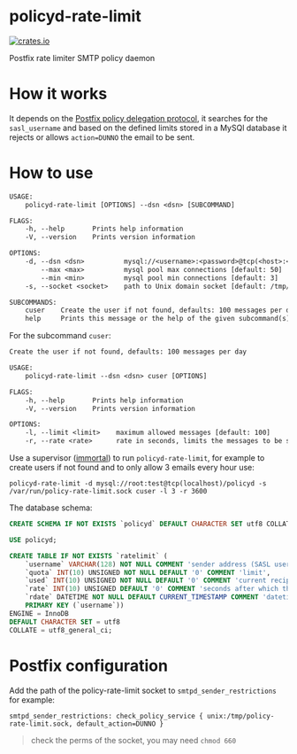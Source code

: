 # policyd-rate-limit

[![crates.io](https://img.shields.io/crates/v/policyd-rate-limit.svg)](https://crates.io/crates/policyd-rate-limit)

Postfix rate limiter SMTP policy daemon

# How it works

It depends on the [Postfix policy delegation protocol](http://www.postfix.org/SMTPD_POLICY_README.html), it searches for the `sasl_username` and based on the defined limits stored in a MySQl database it rejects or allows `action=DUNNO` the email to be sent.

# How to use

```txt
USAGE:
    policyd-rate-limit [OPTIONS] --dsn <dsn> [SUBCOMMAND]

FLAGS:
    -h, --help       Prints help information
    -V, --version    Prints version information

OPTIONS:
    -d, --dsn <dsn>          mysql://<username>:<password>@tcp(<host>:<port>)/<database>
        --max <max>          mysql pool max connections [default: 50]
        --min <min>          mysql pool min connections [default: 3]
    -s, --socket <socket>    path to Unix domain socket [default: /tmp/policy-rate-limit.sock]

SUBCOMMANDS:
    cuser    Create the user if not found, defaults: 100 messages per day
    help     Prints this message or the help of the given subcommand(s)
```

For the subcommand `cuser`:

```txt
Create the user if not found, defaults: 100 messages per day

USAGE:
    policyd-rate-limit --dsn <dsn> cuser [OPTIONS]

FLAGS:
    -h, --help       Prints help information
    -V, --version    Prints version information

OPTIONS:
    -l, --limit <limit>    maximum allowed messages [default: 100]
    -r, --rate <rate>      rate in seconds, limits the messages to be sent in the defined period [default: 86400]
```

Use a supervisor ([immortal](https://immortal.run)) to run `policyd-rate-limit`,
for example to create users if not found and to only allow 3 emails every hour
use:

    policyd-rate-limit -d mysql://root:test@tcp(localhost)/policyd -s /var/run/policy-rate-limit.sock cuser -l 3 -r 3600

The database schema:


```sql
CREATE SCHEMA IF NOT EXISTS `policyd` DEFAULT CHARACTER SET utf8 COLLATE utf8_general_ci;

USE policyd;

CREATE TABLE IF NOT EXISTS `ratelimit` (
	`username` VARCHAR(128) NOT NULL COMMENT 'sender address (SASL username)',
	`quota` INT(10) UNSIGNED NOT NULL DEFAULT '0' COMMENT 'limit',
	`used` INT(10) UNSIGNED NOT NULL DEFAULT '0' COMMENT 'current recipient counter',
	`rate` INT(10) UNSIGNED DEFAULT '0' COMMENT 'seconds after which the counter gets reset',
	`rdate` DATETIME NOT NULL DEFAULT CURRENT_TIMESTAMP COMMENT 'datetime when counter was reset',
	PRIMARY KEY (`username`))
ENGINE = InnoDB
DEFAULT CHARACTER SET = utf8
COLLATE = utf8_general_ci;
```

# Postfix configuration

Add the path of the policy-rate-limit socket to `smtpd_sender_restrictions` for example:

    smtpd_sender_restrictions: check_policy_service { unix:/tmp/policy-rate-limit.sock, default_action=DUNNO }

> check the perms of the socket, you may need `chmod 660`
